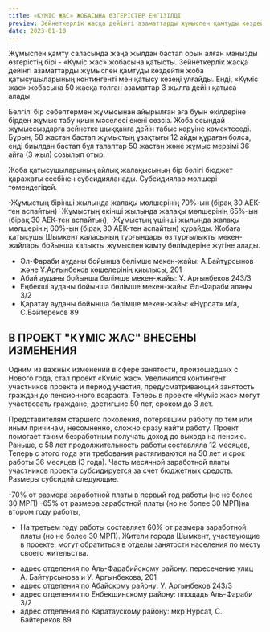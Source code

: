 ```yaml
---
title: «КҮМІС ЖАС» ЖОБАСЫНА ӨЗГЕРІСТЕР ЕНГІЗІЛДІ
preview: Зейнеткерлік жасқа дейінгі азаматтарды жұмыспен қамтуды көздейтін жоба қатысушыларының контингенті мен қатысу кезеңі ұлғайды.
date: 2023-01-10
---
```

Жұмыспен қамту саласында жаңа жылдан бастап орын алған маңызды өзгерістің бірі - «Күміс жас» жобасына қатысты. Зейнеткерлік жасқа дейінгі азаматтарды жұмыспен қамтуды көздейтін жоба қатысушыларының контингенті мен қатысу кезеңі ұлғайды. Енді, «Күміс жас» жобасына 50 жасқа толған азаматтар 3 жылға дейін қатыса алады.

Белгілі бір себептермен жұмысынан айырылған аға буын өкілдеріне бірден  жұмыс табу қиын мәселесі екені сөзсіз. Жоба осындай жұмыссыздарға зейнетке шыққанға дейін табыс көруіне көмектеседі.
Бұрын, 58 жастан бастап жұмыстың ұзақтығы 12 айды құраған болса, енді биылдан бастап бұл талаптар 50 жастан және жұмыс мерзімі 36 айға  (3 жыл) созылып отыр. 

Жоба қатысушыларының айлық жалақысының бір бөлігі  бюджет қаражаты есебінен субсидияланады. 
Субсидиялар мөлшері төмендегідей. 

-Жұмыстың бірінші жылында жалақы мөлшерінің 70%-ын (бірақ 30 АЕК-тен аспайтын)
-Жұмыстың екінші жылында жалақы мөлшерінің 65%-ын (бірақ 30 АЕК-тен аспайтын), 
-Жұмыстың үшінші жылында жалақы мөлшерінің 60%-ын (бірақ 30 АЕК-тен аспайтын) құрайды.
Жобаға қатысушы Шымкент қаласының тұрғындары өз тұрғылықты мекен-жайлары бойынша халықты жұмыспен қамту бөлімдеріне жүгіне алады.

* Әл-Фараби ауданы бойынша бөлімше мекен-жайы: А.Байтұрсынов және Ұ.Арғынбеков көшелерінің қиылысы, 201
* Абай ауданы бойынша бөлімше мекен-жайы: Ұ. Арғынбеков 243/3
* Еңбекші ауданы бойынша бөлімше мекен-жайы: Әл-Фараби алаңы 3/2 
* Қаратау ауданы бойынша бөлімше мекен-жайы: «Нұрсат» м/а, С.Бәйтереков 89

## В ПРОЕКТ "КҮМІС ЖАС" ВНЕСЕНЫ ИЗМЕНЕНИЯ

Одним из важных изменений в сфере занятости, произошедших с Нового года, стал проект «Күміс жас». Увеличился контингент участников проекта и период участия, предусматривающий занятость граждан до пенсионного возраста. Теперь в проекте «Күміс жас» могут участвовать граждане, достигшие 50 лет, сроком до 3 лет.

Представителям старшего поколения, потерявшим работу по тем или иным причинам, несомненно, сложно сразу найти работу. Проект помогает таким безработным получать доход до выхода на пенсию.
Раньше, с 58 лет продолжительность работы составляла 12 месяцев, Теперь с этого года эти требования растягиваются на 50 лет и срок работы 36 месяцев (3 года).
Часть месячной заработной платы участников проекта субсидируется за счет бюджетных средств.
Размеры субсидий следующие.

-70% от размера заработной платы в первый год работы (но не более 30 МРП)
-65% от размера заработной платы (но не более 30 МРП)на втором году работы,
- На третьем году работы составляет 60% от размера заработной платы (но не более 30 МРП).
Жители города Шымкент, участвующие в проекте, могут обратиться в отделы занятости населения по месту своего жительства.

* адрес отделения по Аль-Фарабийскому району: пересечение улиц А. Байтурсынова и У. Аргынбекова, 201
* адрес отделения по Абайскому району: У. Аргынбеков 243/3
* адрес отделения по Енбекшинскому району: площадь Аль-Фараби 3/2
* адрес отделения по Каратаускому району: мкр Нурсат, С. Байтереков 89